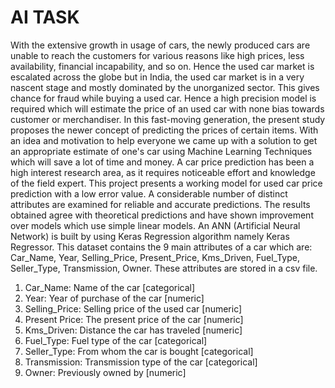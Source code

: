 # AI TASK

With the extensive growth in usage of cars, the newly produced cars are unable to reach the customers for various reasons like high prices, less availability, financial incapability, and so on. Hence the used car market is escalated across the globe but in India, the used car market is in a very nascent stage and mostly dominated by the unorganized sector. This gives chance for fraud while buying a used car. Hence a high precision model is required which will estimate the price of an used car with none bias towards customer or merchandiser. In this fast-moving generation, the present study proposes the newer concept of predicting the prices of certain items. With an idea and motivation to help everyone we came up with a solution to get an appropriate estimate of one's car using Machine Learning Techniques which will save a lot of time and money. A car price prediction has been a high interest research area, as it requires noticeable effort and knowledge of the field expert. This project presents a working model for used car price prediction with a low error value. A considerable number of distinct attributes are examined for reliable and accurate predictions. The results obtained agree with theoretical predictions and have shown improvement over models which use simple linear models. An ANN (Artificial Neural Network) is built by using Keras Regression algorithm namely Keras Regressor. This dataset contains the 9 main attributes of a car which are: Car_Name, Year, Selling_Price, Present_Price, Kms_Driven, Fuel_Type, Seller_Type, Transmission, Owner. These attributes are stored in a csv file.
1.	Car_Name: Name of the car [categorical]
2.	Year: Year of purchase of the car [numeric]
3.	Selling_Price: Selling price of the used car [numeric]
4.	Present Price: The present price of the car [numeric]
5.	Kms_Driven: Distance the car has traveled [numeric]
6.	Fuel_Type: Fuel type of the car [categorical]
7.	Seller_Type: From whom the car is bought [categorical]
8.	Transmission: Transmission type of the car [categorical]
9.	Owner: Previously owned by [numeric]
